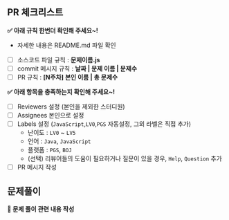 ## PR 체크리스트

**✅ 아래 규칙 한번더 확인해 주세요~!**
- 자세한 내용은 README.md 파일 확인
- [ ] 소스코드 파일 규칙 : **문제이름.js**
- [ ] commit 메시지 규칙 : **날짜 | 문제 이름 | 문제수**
- [ ] PR 규칙 : **[N주차] 본인 이름 | 총 문제수**

**✅ 아래 항목을 충족하는지 확인해 주세요~!**

- [ ] Reviewers 설정 (본인을 제외한 스터디원)
- [ ] Assignees 본인으로 설정
- [ ] Labels 설정 (`JavaScript`,`LV0`,`PGS` 자동설정, 그외 라벨은 직접 추가)
  - 난이도 : `LV0` ~ `LV5`
  - 언어 : `Java`, `JavaScript`
  - 플랫폼 : `PGS`, `BOJ`
  - (선택) 리뷰어들의 도움이 필요하거나 질문이 있을 경우, `Help`, `Question` 추가
- [ ] PR 메시지 작성

## 문제풀이

**📝 문제 풀이 관련 내용 작성**
